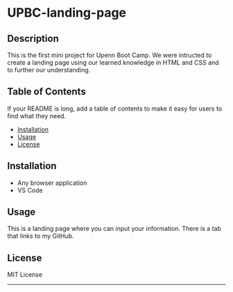 # UPBC-landing-page

## Description

This is the first mini project for Upenn Boot Camp. We were intructed to create a landing page using our learned knowledge in HTML and CSS and to further our understanding.

## Table of Contents

If your README is long, add a table of contents to make it easy for users to find what they need.

- [Installation](#installation)
- [Usage](#usage)
- [License](#license)

## Installation

- Any browser application
- VS Code

## Usage

This is a landing page where you can input your information. There is a tab that links to my GitHub.

## License

MIT License

---

